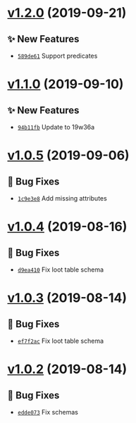 # [v1.2.0](https://github.com/SPGoding/vscode-datapack-helper-plus-json/compare/v1.1.0...v1.2.0) (2019-09-21)

## ✨ New Features
- [`589de61`](https://github.com/SPGoding/vscode-datapack-helper-plus-json/commit/589de61)  Support predicates

# [v1.1.0](https://github.com/SPGoding/vscode-datapack-helper-plus-json/compare/v1.0.5...v1.1.0) (2019-09-10)

## ✨ New Features
- [`94b11fb`](https://github.com/SPGoding/vscode-datapack-helper-plus-json/commit/94b11fb)  Update to 19w36a

# [v1.0.5](https://github.com/SPGoding/vscode-datapack-helper-plus-json/compare/v1.0.4...v1.0.5) (2019-09-06)

## 🐛 Bug Fixes
- [`1c9e3e8`](https://github.com/SPGoding/vscode-datapack-helper-plus-json/commit/1c9e3e8)  Add missing attributes

# [v1.0.4](https://github.com/SPGoding/vscode-datapack-helper-plus-json/compare/v1.0.3...v1.0.4) (2019-08-16)

## 🐛 Bug Fixes
- [`d9ea410`](https://github.com/SPGoding/vscode-datapack-helper-plus-json/commit/d9ea410)  Fix loot table schema

# [v1.0.3](https://github.com/SPGoding/vscode-datapack-helper-plus-json/compare/v1.0.2...v1.0.3) (2019-08-14)

## 🐛 Bug Fixes
- [`ef7f2ac`](https://github.com/SPGoding/vscode-datapack-helper-plus-json/commit/ef7f2ac)  Fix loot table schema

# [v1.0.2](https://github.com/SPGoding/vscode-datapack-helper-plus-json/compare/v1.0.1...v1.0.2) (2019-08-14)

## 🐛 Bug Fixes
- [`edde073`](https://github.com/SPGoding/vscode-datapack-helper-plus-json/commit/edde073)  Fix schemas
